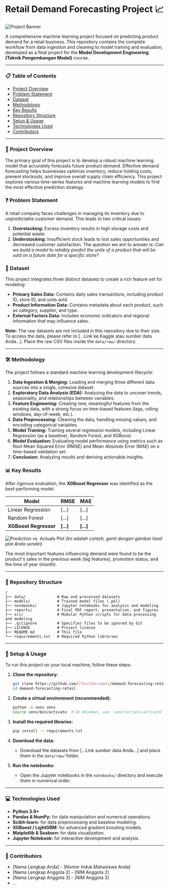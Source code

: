 # Retail Demand Forecasting Project 📈

![Project Banner](https://via.placeholder.com/1200x300.png?text=Retail+Demand+Forecasting+Model)

A comprehensive machine learning project focused on predicting product demand for a retail business. This repository contains the complete workflow from data ingestion and cleaning to model training and evaluation, developed as a final project for the **Model Development Engineering (Teknik Pengembangan Model)** course.

---

### 📋 Table of Contents
*   [Project Overview](#-project-overview)
*   [Problem Statement](#-problem-statement)
*   [Dataset](#-dataset)
*   [Methodology](#-methodology)
*   [Key Results](#-key-results)
*   [Repository Structure](#-repository-structure)
*   [Setup & Usage](#-setup--usage)
*   [Technologies Used](#-technologies-used)
*   [Contributors](#-contributors)

---

### 🎯 Project Overview
The primary goal of this project is to develop a robust machine learning model that accurately forecasts future product demand. Effective demand forecasting helps businesses optimize inventory, reduce holding costs, prevent stockouts, and improve overall supply chain efficiency. This project explores various time-series features and machine learning models to find the most effective prediction strategy.

### ❓ Problem Statement
A retail company faces challenges in managing its inventory due to unpredictable customer demand. This leads to two critical issues:
1.  **Overstocking:** Excess inventory results in high storage costs and potential waste.
2.  **Understocking:** Insufficient stock leads to lost sales opportunities and decreased customer satisfaction.
The question we aim to answer is: *Can we build a model to reliably predict the units of a product that will be sold on a future date for a specific store?*

### 💾 Dataset
This project integrates three distinct datasets to create a rich feature set for modeling:
*   **Primary Sales Data:** Contains daily sales transactions, including product ID, store ID, and units sold.
*   **Product Information Data:** Contains metadata about each product, such as category, supplier, and type.
*   **External Factors Data:** Includes economic indicators and regional information that may influence sales.

**Note:** The raw datasets are not included in this repository due to their size. To access the data, please refer to [...Link ke Kaggle atau sumber data Anda...]. Place the raw CSV files inside the `data/raw/` directory.

---

### 🛠 Methodology
The project follows a standard machine learning development lifecycle:

1.  **Data Ingestion & Merging:** Loading and merging three different data sources into a single, cohesive dataset.
2.  **Exploratory Data Analysis (EDA):** Analyzing the data to uncover trends, seasonality, and relationships between variables.
3.  **Feature Engineering:** Creating new, meaningful features from the existing data, with a strong focus on time-based features (lags, rolling windows, day-of-week, etc.).
4.  **Data Preprocessing:** Cleaning the data, handling missing values, and encoding categorical variables.
5.  **Model Training:** Training several regression models, including Linear Regression (as a baseline), Random Forest, and XGBoost.
6.  **Model Evaluation:** Evaluating model performance using metrics such as Root Mean Squared Error (RMSE) and Mean Absolute Error (MAE) on a time-based validation set.
7.  **Conclusion:** Analyzing results and deriving actionable insights.

### 📊 Key Results
After rigorous evaluation, the **XGBoost Regressor** was identified as the best-performing model.

| Model               | RMSE        | MAE         |
|---------------------|-------------|-------------|
| Linear Regression   | [...]       | [...]       |
| Random Forest       | [...]       | [...]       |
| **XGBoost Regressor** | **[...]**   | **[...]**   |

![Prediction vs. Actuals Plot](reports/figures/prediction_vs_actuals.png)
*(Ini adalah contoh, ganti dengan gambar hasil plot Anda sendiri)*

The most important features influencing demand were found to be the product's sales in the previous week (lag features), promotion status, and the time of year (month).

---

### 📂 Repository Structure
```
/
├── data/              # Raw and processed datasets
├── models/            # Trained model files (.pkl)
├── notebooks/         # Jupyter notebooks for analysis and modeling
├── reports/           # Final PDF report, presentation, and figures
├── src/               # Modular Python scripts for data processing and modeling
├── .gitignore         # Specifies files to be ignored by Git
├── LICENSE            # Project license
├── README.md          # This file
└── requirements.txt   # Required Python libraries
```

---

### 🚀 Setup & Usage
To run this project on your local machine, follow these steps:

1.  **Clone the repository:**
    ```bash
    git clone https://github.com/[YourUsername]/demand-forecasting-retail.git
    cd demand-forecasting-retail
    ```

2.  **Create a virtual environment (recommended):**
    ```bash
    python -m venv venv
    source venv/bin/activate  # On Windows, use `venv\Scripts\activate`
    ```

3.  **Install the required libraries:**
    ```bash
    pip install -r requirements.txt
    ```

4.  **Download the data:**
    *   Download the datasets from [...Link sumber data Anda...] and place them in the `data/raw/` folder.

5.  **Run the notebooks:**
    *   Open the Jupyter notebooks in the `notebooks/` directory and execute them in numerical order.

---

### 💻 Technologies Used
*   **Python 3.9+**
*   **Pandas & NumPy:** for data manipulation and numerical operations.
*   **Scikit-learn:** for data preprocessing and baseline modeling.
*   **XGBoost / LightGBM:** for advanced gradient boosting models.
*   **Matplotlib & Seaborn:** for data visualization.
*   **Jupyter Notebook:** for interactive development and analysis.

---

### 👥 Contributors
*   [Nama Lengkap Anda] - [Nomor Induk Mahasiswa Anda]
*   [Nama Lengkap Anggota 2] - [NIM Anggota 2]
*   [Nama Lengkap Anggota 3] - [NIM Anggota 3]
*   ...
